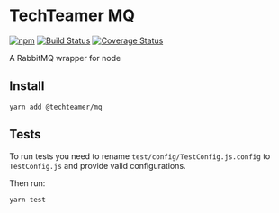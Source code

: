 TechTeamer MQ
=============

[![npm](https://img.shields.io/npm/v/@techteamer/mq.svg)](https://www.npmjs.com/package/@techteamer/mq)
[![Build Status](https://travis-ci.org/TechTeamer/techteamer_mq.svg)](https://travis-ci.org/TechTeamer/techteamer_mq)
[![Coverage Status](https://coveralls.io/repos/github/TechTeamer/techteamer_mq/badge.svg?branch=master)](https://coveralls.io/github/TechTeamer/techteamer_mq?branch=master)

A RabbitMQ wrapper for node

## Install

```
yarn add @techteamer/mq
```

## Tests

To run tests you need to rename `test/config/TestConfig.js.config` to `TestConfig.js` and provide valid configurations.

Then run:

```
yarn test
```
